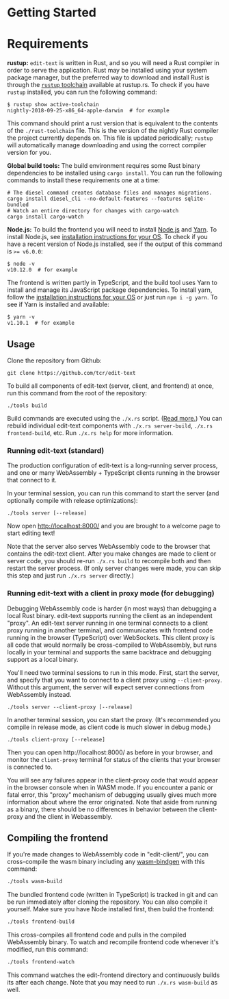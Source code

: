 # Getting Started

# Requirements

**rustup:** `edit-text` is written in Rust, and so you will need a Rust compiler in order to serve the application. Rust may be installed using your system package manager, but the preferred way to download and install Rust is through the [`rustup` toolchain](http://rustup.rs/) available at rustup.rs. To check if you have `rustup` installed, you can run the following command:

```
$ rustup show active-toolchain
nightly-2018-09-25-x86_64-apple-darwin  # for example
```

This command should print a rust version that is equivalent to the contents of the `./rust-toolchain` file. This is the version of the nightly Rust compiler the project currently depends on. This file is updated periodically; `rustup` will automatically manage downloading and using the correct compiler version for you.

**Global build tools:** The build environment requires some Rust binary dependencies to be installed using `cargo install`. You can run the following commands to install these requirements one at a time:

```
# The diesel command creates database files and manages migrations.
cargo install diesel_cli --no-default-features --features sqlite-bundled
# Watch an entire directory for changes with cargo-watch
cargo install cargo-watch
```

**Node.js:** To build the frontend you will need to install [Node.js](http://nodejs.org/) and [Yarn](http://yarnpkg.com). To install Node.js, see [installation instructions for your OS](https://nodejs.org/en/download/package-manager/). To check if you have a recent version of Node.js installed, see if the output of this command is `>= v6.0.0`:

```
$ node -v
v10.12.0  # for example
```

The frontend is written partly in TypeScript, and the build tool uses Yarn to install and manage its JavaScript package dependencies. To install yarn, follow the [installation instructions for your OS](https://yarnpkg.com/en/docs/install#mac-stable) or just run `npm i -g yarn`. To see if Yarn is installed and available:

```
$ yarn -v
v1.10.1  # for example
```

## Usage

Clone the repository from Github:

```
git clone https://github.com/tcr/edit-text
```

To build all components of edit-text (server, client, and frontend) at once, run this command from the root of the repository:

```
./tools build
```

Build commands are executed using the `./x.rs` script. ([Read more.](http://timryan.org/2018/07/02/moving-from-the-shell-to-rust-with-commandspec.html))  You can rebuild individual edit-text components with `./x.rs server-build`, `./x.rs frontend-build`, etc. Run `./x.rs help` for more information.

### Running edit-text (standard)

The production configuration of edit-text is a long-running server process, and one or many WebAssembly + TypeScript clients running in the browser that connect to it.

In your terminal session, you can run this command to start the server (and optionally compile with release optimizations):

```
./tools server [--release]
```

Now open <http://localhost:8000/> and you are brought to a welcome page to start editing text!

Note that the server also serves WebAssembly code to the browser that contains the edit-text client. After you make changes are made to client or server code, you should re-run `./x.rs build` to recompile both and then restart the server process. (If only server changes were made, you can skip this step and just run `./x.rs server` directly.)

### Running edit-text with a client in proxy mode (for debugging)

Debugging WebAssembly code is harder (in most ways) than debugging a local Rust binary. edit-text supports running the client as an independent "proxy". An edit-text server running in one terminal connects to a client proxy running in another terminal, and communicates with frontend code running in the browser (TypeScript) over WebSockets. This client proxy is all code that would normally be cross-compiled to WebAssembly, but runs locally in your terminal and supports the same backtrace and debugging support as a local binary.

You'll need two terminal sessions to run in this mode. First, start the server, and specify that you want to connect to a client proxy using `--client-proxy`. Without this argument, the server will expect server connections from WebAssembly instead.

```
./tools server --client-proxy [--release]
```

In another terminal session, you can start the proxy. (It's recommended you compile in release mode, as client code is much slower in debug mode.)

```
./tools client-proxy [--release]
```

Then you can open http://localhost:8000/ as before in your browser, and monitor the `client-proxy` terminal for status of the clients that your browser is connected to.

You will see any failures appear in the client-proxy code that would appear in the browser console when in WASM mode. If you encounter a panic or fatal error, this "proxy" mechanism of debugging usually gives much more information about where the error originated. Note that aside from running as a binary, there should be no differences in behavior between the client-proxy and the client in Webassembly.

## Compiling the frontend

If you're made changes to WebAssembly code in "edit-client/", you can cross-compile the wasm binary including any [wasm-bindgen](https://github.com/rustwasm/wasm-bindgen) with this command:

```sh
./tools wasm-build
```

The bundled frontend code (written in TypeScript) is tracked in git and can be run immediately after cloning the repository. You can also compile it yourself. Make sure you have Node installed first, then build the frontend:

```sh
./tools frontend-build
```

This cross-compiles all frontend code and pulls in the compiled WebAssembly binary. To watch and recompile frontend code whenever it's modified, run this command:

```sh
./tools frontend-watch
```

This command watches the edit-frontend directory and continuously builds its after each change. Note that you may need to run `./x.rs wasm-build` as well. 
